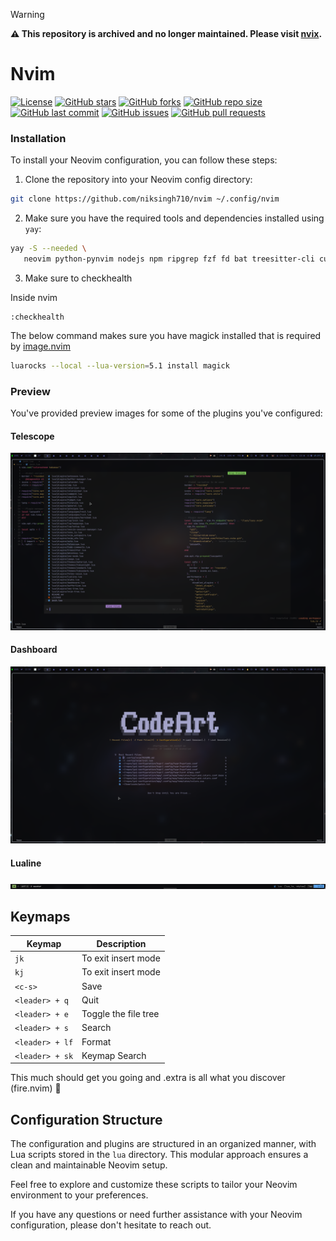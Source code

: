 
>[!WARNING]
> **⚠️ This repository is archived and no longer maintained. Please visit [nvix](https://github.com/niksingh710/nvix).**

# Nvim

[![License](https://img.shields.io/github/license/niksingh710/nvim?color=blue)](LICENSE)
[![GitHub stars](https://img.shields.io/github/stars/niksingh710/nvim?style=social)](https://github.com/niksingh710/nvim/stargazers)
[![GitHub forks](https://img.shields.io/github/forks/niksingh710/nvim?style=social)](https://github.com/niksingh710/nvim/network/members)
[![GitHub repo size](https://img.shields.io/github/repo-size/niksingh710/nvim)](https://github.com/niksingh710/nvim)
[![GitHub last commit](https://img.shields.io/github/last-commit/niksingh710/nvim)](https://github.com/niksingh710/nvim/commits/master)
[![GitHub issues](https://img.shields.io/github/issues/niksingh710/nvim)](https://github.com/niksingh710/nvim/issues)
[![GitHub pull requests](https://img.shields.io/github/issues-pr/niksingh710/nvim)](https://github.com/niksingh710/nvim/pulls)

### Installation

To install your Neovim configuration, you can follow these steps:

1. Clone the repository into your Neovim config directory:

```bash
git clone https://github.com/niksingh710/nvim ~/.config/nvim
```

2. Make sure you have the required tools and dependencies installed using `yay`:

```bash
yay -S --needed \
   neovim python-pynvim nodejs npm ripgrep fzf fd bat treesitter-cli curl ueberzugpp imagemagick lua51
```

3. Make sure to checkhealth

Inside nvim

```
:checkhealth
```

The below command makes sure you have magick installed that is required by [image.nvim](https://github.com/3rd/image.nvim)
```bash
luarocks --local --lua-version=5.1 install magick
```

### Preview

You've provided preview images for some of the plugins you've configured:

#### Telescope

![telescope](./assets/telescope.png)

#### Dashboard

![Dashboard](./assets/dashboard.png)

#### Lualine

![lualine](./assets/lualine.png)

## Keymaps

| Keymap          | Description          |
| --------------- | -------------------- |
| `jk`            | To exit insert mode  |
| `kj`            | To exit insert mode  |
| `<c-s>`         | Save                 |
| `<leader> + q`  | Quit                 |
| `<leader> + e`  | Toggle the file tree |
| `<leader> + s`  | Search               |
| `<leader> + lf` | Format               |
| `<leader> + sk` | Keymap Search        |

This much should get you going and .extra is all what you discover (fire.nvim) 

## Configuration Structure

The configuration and plugins are structured in an organized manner, with Lua scripts stored in the `lua` directory. This modular approach ensures a clean and maintainable Neovim setup.

Feel free to explore and customize these scripts to tailor your Neovim environment to your preferences.

If you have any questions or need further assistance with your Neovim configuration, please don't hesitate to reach out.

